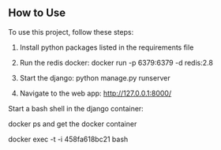 ## How to Use

To use this project, follow these steps:

1. Install python packages listed in the requirements file

2. Run the redis docker:
     docker run -p 6379:6379 -d redis:2.8

3. Start the django:
    python manage.py runserver

4. Navigate to the web app:
     http://127.0.0.1:8000/


Start a bash shell in the django container:

docker ps and get the docker container

docker exec -t -i 458fa618bc21 bash
